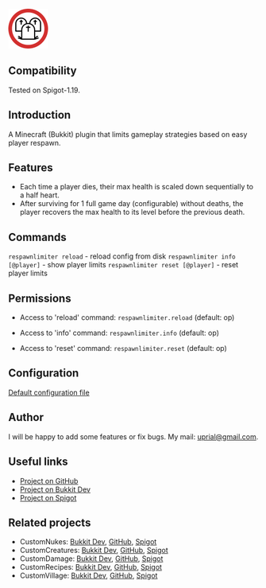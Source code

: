 ![RespawnLimiter Logo](images/respawnlimiter-logo.png)

## Compatibility

Tested on Spigot-1.19.

## Introduction

A Minecraft (Bukkit) plugin that limits gameplay strategies based on easy player respawn.

## Features

* Each time a player dies, their max health is scaled down sequentially to a half heart.
* After surviving for 1 full game day (configurable) without deaths, the player recovers the max health to its level before the previous death.

## Commands

`respawnlimiter reload` - reload config from disk
`respawnlimiter info [@player]` - show player limits
`respawnlimiter reset [@player]` - reset player limits

## Permissions

* Access to 'reload' command:
`respawnlimiter.reload` (default: op)

* Access to 'info' command:
`respawnlimiter.info` (default: op)

* Access to 'reset' command:
`respawnlimiter.reset` (default: op)

## Configuration
[Default configuration file](src/main/resources/config.yml)

## Author
I will be happy to add some features or fix bugs. My mail: uprial@gmail.com.

## Useful links
* [Project on GitHub](https://github.com/uprial/respawnlimiter/)
* [Project on Bukkit Dev](TBD)
* [Project on Spigot](TBD)

## Related projects
* CustomNukes: [Bukkit Dev](http://dev.bukkit.org/bukkit-plugins/customnukes/), [GitHub](https://github.com/uprial/customnukes), [Spigot](https://www.spigotmc.org/resources/customnukes.68710/)
* CustomCreatures: [Bukkit Dev](http://dev.bukkit.org/bukkit-plugins/customcreatures/), [GitHub](https://github.com/uprial/customcreatures), [Spigot](https://www.spigotmc.org/resources/customcreatures.68711/)
* CustomDamage: [Bukkit Dev](http://dev.bukkit.org/bukkit-plugins/customdamage/), [GitHub](https://github.com/uprial/customdamage), [Spigot](https://www.spigotmc.org/resources/customdamage.68712/)
* CustomRecipes: [Bukkit Dev](https://dev.bukkit.org/projects/custom-recipes), [GitHub](https://github.com/uprial/customrecipes/), [Spigot](https://www.spigotmc.org/resources/customrecipes.89435/)
* CustomVillage: [Bukkit Dev](http://dev.bukkit.org/bukkit-plugins/customvillage/), [GitHub](https://github.com/uprial/customvillage/), [Spigot](https://www.spigotmc.org/resources/customvillage.69170/)
